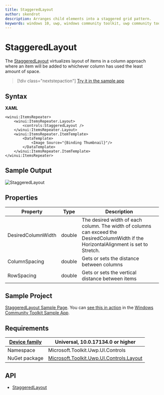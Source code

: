 ```yaml
---
title: StaggeredLayout
author: skendrot
description: Arranges child elements into a staggered grid pattern.
keywords: windows 10, uwp, windows community toolkit, uwp community toolkit, uwp toolkit, StaggeredLayout, layout
---
```


# StaggeredLayout

The [StaggeredLayout](https://docs.microsoft.com/en-us/dotnet/api/microsoft.toolkit.uwp.ui.controls.StaggeredLayout) virtualizes layout of items in a column approach where an item will be added to whichever column has used the least amount of space.

> [!div class="nextstepaction"]
> [Try it in the sample app](uwpct://Controls?sample=StaggeredLayout)

## Syntax

**XAML**

```xaml
<winui:ItemsRepeater>
    <winui:ItemsRepeater.Layout>
        <controls:StaggeredLayout />
    </winui:ItemsRepeater.Layout>
    <winui:ItemsRepeater.ItemTemplate>
        <DataTemplate>
            <Image Source="{Binding Thumbnail}"/>
        </DataTemplate>
    </winui:ItemsRepeater.ItemTemplate>
</winui:ItemsRepeater>

```

## Sample Output

![StaggeredLayout](../resources/images/Layout-StaggeredLayout.jpg "StaggeredLayout")

## Properties

| Property | Type | Description |
| -- | -- | -- |
| DesiredColumnWidth | double | The desired width of each column. The width of columns can exceed the DesiredColumnWidth if the HorizontalAlignment is set to Stretch. |
| ColumnSpacing | double  | Gets or sets the distance between columns |
| RowSpacing | double  | Gets or sets the vertical distance between items |

## Sample Project

[StaggeredLayout Sample Page](https://github.com/Microsoft/WindowsCommunityToolkit//tree/master/Microsoft.Toolkit.Uwp.SampleApp/SamplePages/StaggeredLayout). You can [see this in action](uwpct://Controls?sample=StaggeredLayout) in the [Windows Community Toolkit Sample App](http://aka.ms/uwptoolkitapp).

## Requirements

| [Device family](http://go.microsoft.com/fwlink/p/?LinkID=526370#device-families) | Universal, 10.0.17134.0 or higher   |
| -- | -- |
| Namespace | Microsoft.Toolkit.Uwp.UI.Controls |
| NuGet package | [Microsoft.Toolkit.Uwp.UI.Controls.Layout](https://www.nuget.org/packages/Microsoft.Toolkit.Uwp.UI.Controls.Layout/) |

## API

- [StaggeredLayout](https://github.com/Microsoft/WindowsCommunityToolkit//tree/master/Microsoft.Toolkit.Uwp.UI.Controls.Layout/StaggeredLayout)